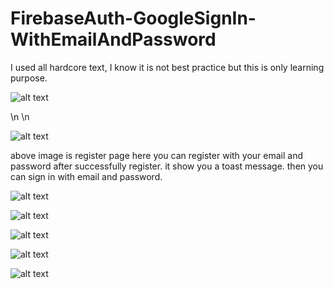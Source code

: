 # FirebaseAuth-GoogleSignIn-WithEmailAndPassword
I used all hardcore text, I know it is not best practice but this is only learning purpose.

![alt text](https://github.com/RooP-Kumar/FirebaseAuth-GoogleSignIn-WithEmailAndPassword/blob/master/screenshots/1.png)

\n
\n


![alt text](https://github.com/RooP-Kumar/FirebaseAuth-GoogleSignIn-WithEmailAndPassword/blob/master/screenshots/2.png)

above image is register page here you can register with your email and password after successfully register. it show you a toast message.
then you can sign in with email and password.


![alt text](https://github.com/RooP-Kumar/FirebaseAuth-GoogleSignIn-WithEmailAndPassword/blob/master/screenshots/3.png)


![alt text](https://github.com/RooP-Kumar/FirebaseAuth-GoogleSignIn-WithEmailAndPassword/blob/master/screenshots/4.png)


![alt text](https://github.com/RooP-Kumar/FirebaseAuth-GoogleSignIn-WithEmailAndPassword/blob/master/screenshots/5.png)


![alt text](https://github.com/RooP-Kumar/FirebaseAuth-GoogleSignIn-WithEmailAndPassword/blob/master/screenshots/6.png)


![alt text](https://github.com/RooP-Kumar/FirebaseAuth-GoogleSignIn-WithEmailAndPassword/blob/master/screenshots/7.png)
